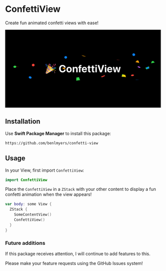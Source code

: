 # ConfettiView

Create fun animated confetti views with ease!

![Social Preview](./GitHub%20Social%20Preview.png)

## Installation

Use ****Swift Package Manager**** to install this package:

```
https://github.com/benlmyers/confetti-view
```

## Usage

In your View, first import `ConfettiView`:

```swift
import ConfettiView
```

Place the `ConfettiView` in a `ZStack` with your other content to display a fun confetti animation when the view appears!

```swift
var body: some View {
  ZStack {
    SomeContentView()
    ConfettiView()
  }
}
```

### Future additions

If this package receives attention, I will continue to add features to this.

Please make your feature requests using the GitHub Issues system!
